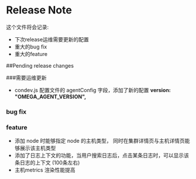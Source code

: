 Release Note
=============

这个文件将会记录:

- 下次release运维需要更新的配置
- 重大的bug fix
- 重大的feature

##Pending release changes

###需要运维更新
- condev.js 配置文件的 agentConfig 字段，添加了新的配置 **version: "OMEGA_AGENT_VERSION",**


### bug fix


### feature
- 添加 node 时能够指定 node 的主机类型， 同时在集群详情页与主机详情页能够展示该主机类型
- 添加了日志上下文的功能，当用户搜索日志后，点击某条日志时，可以显示该条日志的上下文 (100条左右)
- 主机metrics 渲染性能提高
